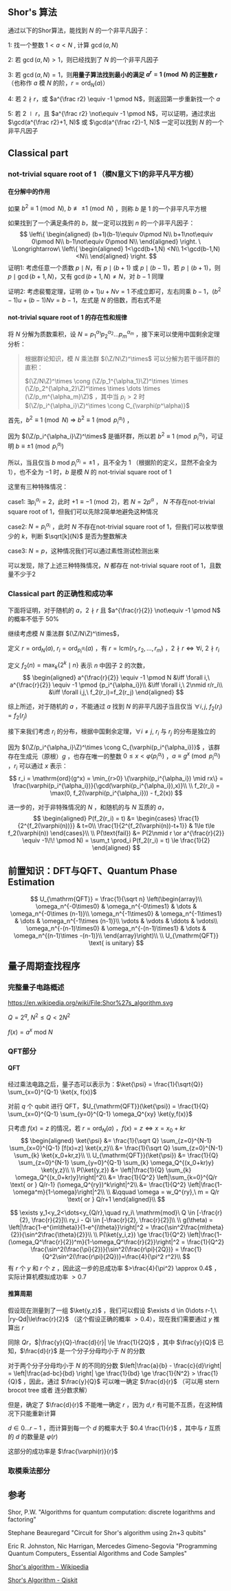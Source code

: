 ## Shor's 算法

通过以下的Shor算法，能找到 $N$ 的一个非平凡因子：

1: 找一个整数 $1<a<N$ , 计算 $\gcd(a, N)$

2: 若 $\gcd(a, N)>1$，则已经找到了 $N$ 的一个非平凡因子

3: 若 $\gcd(a,N)=1$，则**用量子算法找到最小的满足 $a^r \equiv 1 \pmod N$ 的正整数 $r$** （也称作 $a$ 模 $N$ 的阶，$r=\mathrm{ord}_N(a)$）

4: 若 $2\nmid r$，或 $a^{\frac r2} \equiv -1 \pmod N$，则返回第一步重新找一个 $a$

5: 若 $2\mid r$，且 $a^{\frac r2} \not\equiv -1 \pmod N$，可以证明，通过求出 $\gcd(a^{\frac r2}+1, N)$ 或 $\gcd(a^{\frac r2}-1, N)$ 一定可以找到 $N$ 的一个非平凡因子



## Classical part

### not-trivial square root of 1 （模N意义下1的非平凡平方根）

#### 在分解中的作用

如果 $b^2 \equiv 1 \pmod N,\ b\not\equiv\pm1 \pmod N$ ，则称 $b$ 是 $1$ 的一个非平凡平方根

如果找到了一个满足条件的 $b$，就一定可以找到 $n$ 的一个非平凡因子：
$$
\left\{
\begin{aligned}
(b+1)(b-1)\equiv 0\pmod N\\
b+1\not\equiv 0\pmod N\\
b-1\not\equiv 0\pmod N\\
\end{aligned}
\right.
\ \Longrightarrow\ 
\left\{
\begin{aligned}
1<\gcd(b+1,N) <N\\
1<\gcd(b-1,N) <N\\
\end{aligned}
\right.
$$
证明1: 考虑任意一个质数 $p\mid N$，有 $p\mid (b+1)$ 或 $p\mid (b-1)$，若 $p\mid (b+1)$，则 $p\mid\gcd(b+1,N)$，又有 $\gcd(b+1,N) \neq N$，对 $b-1$ 同理

证明2: 考虑裴蜀定理，证明 $(b+1)u+Nv=1$ 不成立即可，左右同乘 $b-1$，$(b^2-1)u+(b-1)Nv=b-1$，左式是 $N$ 的倍数，而右式不是



#### not-trivial square root of 1 的存在性和规律

将 $N$ 分解为质数乘积，设 $N=p_1^{\alpha_1}p_2^{\alpha_2} \dots p_m^{\alpha_m}$ ，接下来可以使用中国剩余定理分析：



> 根据群论知识，模 $N$ 乘法群 $(\Z/N\Z)^\times$ 可以分解为若干循环群的直积：
> 
> $(\Z/N\Z)^\times \cong (\Z/p_1^{\alpha_1}\Z)^\times \times (\Z/p_2^{\alpha_2}\Z)^\times \times \dots \times (\Z/p_m^{\alpha_m}\Z)$ ，其中当 $p_i>2$ 时 $(\Z/p_i^{\alpha_i}\Z)^\times \cong C_{\varphi(p^\alpha)}$



首先，$b^2 \equiv 1 \pmod N \ \Longrightarrow\ b^2 \equiv 1 \pmod {p_i^{\alpha_i}}$ ，

因为 $(\Z/p_i^{\alpha_i}\Z)^\times$ 是循环群，所以若 $b^2 \equiv 1 \pmod {p_i^{\alpha_i}}$，可证明 $b \equiv \pm 1\pmod {p_i^{\alpha_i}}$ 



所以，当且仅当 $b\ \mathrm{mod}\ p_i^{\alpha_i} = \pm1$ ，且不全为 $1$ （根据阶的定义，显然不会全为 $1$），也不全为 $-1$ 时，$b$ 是模 $N$ 的 not-trivial square root of 1




这里有三种特殊情况：

case1: $\exists p_i^{\alpha_i} = 2$，此时 $+1\equiv -1 \pmod 2$，若 $N=2 p^{\alpha}$ ， $N$ 不存在not-trivial square root of 1，但我们可以先除2简单地避免这种情况

case2: $N=p_i^{\alpha_i}$ ，此时 $N$ 不存在not-trivial square root of 1，但我们可以枚举很少的 $k$，判断 $\sqrt[k]{N}$ 是否为整数解决

case3: $N=p$，这种情况我们可以通过素性测试检测出来



可以发现，除了上述三种特殊情况，$N$ 都存在 not-trivial square root of 1，且数量不少于2



### Classical part 的正确性和成功率

下面将证明，对于随机的 $a$，$2\nmid r$ 且 $a^{\frac{r}{2}} \not\equiv -1 \pmod N$ 的概率不低于 $50\%$



继续考虑模 $N$ 乘法群 $(\Z/N\Z)^\times$，

定义 $r=\mathrm{ord}_N(a),\ r_i = \mathrm{ord}_{p_i^{\alpha_i}}(a)$ ，有 $r = \mathrm{lcm}(r_1,r_2,\dots,r_m)$ ，$2\nmid r \iff \forall i,\ 2\nmid r_i$



定义 $f_2(n) = \max_k \{2^k \mid n\}$ 表示 $n$ 中因子 $2$ 的次数，
$$
\begin{aligned}
a^{\frac{r}{2}} \equiv -1 \pmod N &\iff \forall i,\ a^{\frac{r}{2}} \equiv -1 \pmod {p_i^{\alpha_i}}\\
&\iff \forall i,\ 2\nmid r/r_i\\
&\iff \forall i,j,\ f_2(r_i)=f_2(r_j)
\end{aligned}
$$


综上所述，对于随机的 $a$ ，不能通过 $a$ 找到 $N$ 的非平凡因子当且仅当 $\forall i,j,\ f_2(r_i) = f_2(r_j)$



接下来我们考虑 $r_i$ 的分布，根据中国剩余定理，$\forall i\neq j,\ r_i$ 与 $r_j$ 的分布是独立的

因为 $(\Z/p_i^{\alpha_i}\Z)^\times \cong C_{\varphi(p_i^{\alpha_i})}$ ，该群存在生成元（原根）$g$ ，也存在唯一的整数 $0\le x < \varphi(p_i^{\alpha_i})$ ，$a\equiv g^x \pmod{p_i^{\alpha_i}}$ ，$r_i$ 可以通过 $x$ 表示：
$$
r_i = \mathrm{ord}(g^x) = \min_{r>0} \{\varphi(p_i^{\alpha_i}) \mid rx\} = \frac{\varphi(p_i^{\alpha_i})}{\gcd(\varphi(p_i^{\alpha_i}),x)}\\
\\
f_2(r_i) = \max(0, f_2(\varphi(p_i^{\alpha_i})) - f_2(x))
$$


进一步的，对于非特殊情况的 $N$ ，和随机的与 $N$ 互质的 $a$，
$$
\begin{aligned}
P(f_2(r_i) = t) &= \begin{cases}
\frac{1}{2^{f_2(\varphi(n))}} & t=0\\
\frac{1}{2^{f_2(\varphi(n))-t+1}} & 1\le t\le f_2(\varphi(n))
\end{cases}\\
\\
P(\text{fail}) &= P(2\nmid r \or a^{\frac{r}{2}} \equiv -1\!\! \pmod N) = \sum_t \prod_i P(f_2(r_i) = t) \le \frac{1}{2}
\end{aligned}
$$

## 前置知识：DFT与QFT、Quantum Phase Estimation

$$
U_{\mathrm{QFT}} = \frac{1}{\sqrt n}
\left(\begin{array}\\
\omega_n^{-0\times0} & \omega_n^{-0\times1} & \dots & \omega_n^{-0\times (n-1)}\\
\omega_n^{-1\times0} & \omega_n^{-1\times1} & \dots & \omega_n^{-1\times (n-1)}\\
\vdots & \vdots & \ddots & \vdots\\
\omega_n^{-(n-1)\times0} & \omega_n^{-(n-1)\times1} & \dots & \omega_n^{(n-1)\times -(n-1)}\\
\end{array}\right)\\
\\
U_{\mathrm{QFT}} \text{ is unitary}
$$







## 量子周期查找程序

### 完整量子电路概述

https://en.wikipedia.org/wiki/File:Shor%27s_algorithm.svg

$Q = 2^q,\ N^2\le Q<2N^2$

$f(x) = a^x \ \mathrm{mod}\ N$



### QFT部分

#### QFT

经过乘法电路之后，量子态可以表示为：$\ket{\psi} = \frac{1}{\sqrt{Q}} \sum_{x=0}^{Q-1} \ket{x, f(x)}$

对前 $q$ 个 qubit 进行 QFT，$U_{\mathrm{QFT}}(\ket{\psi}) = \frac{1}{Q} \sum_{x=0}^{Q-1} \sum_{y=0}^{Q-1} \omega_Q^{xy} \ket{y,f(x)}$



只考虑 $f(x)=z$ 的情况，若 $r = \mathrm{ord}_N(a)$ ，$f(x)=z \iff x=x_0+kr$
$$
\begin{aligned}
\ket{\psi} &= \frac{1}{\sqrt Q} \sum_{z=0}^{N-1} \sum_{x=0}^{Q-1} [f(x)=z] \ket{x,z}\\
&= \frac{1}{\sqrt Q} \sum_{z=0}^{N-1} \sum_{k} \ket{x_0+kr,z}\\
\\
U_{\mathrm{QFT}}(\ket{\psi}) &= \frac{1}{Q} \sum_{z=0}^{N-1} \sum_{y=0}^{Q-1} \sum_{k} \omega_Q^{(x_0+kr)y} \ket{y,z}\\
\\
P(\ket{y,z}) &= \left|\frac{1}{Q} \sum_{k} \omega_Q^{(x_0+kr)y}\right|^2\\
&= \frac{1}{Q^2} \left|\sum_{k=0}^{Q/r \text{ or } Q/r-1} (\omega_Q^{ry})^k\right|^2\\
&= \frac{1}{Q^2} \left|\frac{1-\omega^m}{1-\omega}\right|^2\\
\\
&\qquad \omega = w_Q^{ry},\ m = Q/r \text{ or } Q/r+1
\end{aligned}\\
$$

$$
\exists y_1<y_2<\dots<y_{Q/r},\quad ry_i\ \mathrm{mod}\ Q \in [-\frac{r}{2}, \frac{r}{2}]\\
ry_i - Qi \in [-\frac{r}{2}, \frac{r}{2}]\\
\\
g(\theta) = \left|\frac{1-e^{im\theta}}{1-e^{i\theta}}\right|^2 = \frac{\sin^2\frac{m\theta}{2}}{\sin^2\frac{\theta}{2}}\\
\\
P(\ket{y_i,z}) \ge \frac{1}{Q^2} \left|\frac{1-(\omega_Q^\frac{r}{2})^m}{1-\omega_Q^\frac{r}{2}}\right|^2 = \frac{1}{Q^2} \frac{\sin^2(\frac{\pi}{2})}{\sin^2(\frac{r\pi}{2Q})} = \frac{1}{Q^2\sin^2(\frac{r\pi}{2Q})}=\frac{4}{\pi^2 r^2}\\
$$
有 $r$ 个 $y$ 和 $r$ 个 $z$ ，因此这一步的总成功率 $>\frac{4}{\pi^2} \approx 0.4$ ，实际计算机模拟成功率 $>0.7$ 



#### 推算周期

假设现在测量到了一组 $\ket{y,z}$ ，我们可以假设 $\exists d \in 0\dots r-1,\ |ry-Qd|\le\frac{r}{2}$ （这个假设正确的概率 $>0.4$），现在我们需要通过 $y$ 推算出 $r$

同除 $Qr$，$|\frac{y}{Q}-\frac{d}{r}| \le \frac{1}{2Q}$ ，其中 $\frac{y}{Q}$ 已知，$\frac{d}{r}$ 是一个分子分母均小于 $N$ 的分数



对于两个分子分母均小于 $N$ 的不同的分数 $\left|\frac{a}{b} - \frac{c}{d}\right| = \left|\frac{ad-bc}{bd} \right| \ge \frac{1}{bd} \ge \frac{1}{N^2} > \frac{1}{Q}$ ，因此，通过 $\frac{y}{Q}$ 可以唯一确定 $\frac{d}{r}$ （可以用 stern brocot tree 或者 连分数求解）

但是，确定了 $\frac{d}{r}$ 不能唯一确定 $r$ ，因为 $d,r$ 有可能不互质，在这种情况下只能重新计算



$d \in 0\dots r-1$ ，而计算到每一个 $d$ 的概率大于 $0.4 \frac{1}{r}$ ，其中与 $r$ 互质的 $d$ 的数量是 $\varphi(r)$

这部分的成功率是 $\frac{\varphi(r)}{r}$



### 取模乘法部分



## 参考

Shor, P.W. "Algorithms for quantum computation: discrete logarithms and factoring"

Stephane Beauregard "Circuit for Shor's algorithm using 2n+3 qubits"

Eric R. Johnston, Nic Harrigan, Mercedes Gimeno-Segovia "Programming Quantum Computers_ Essential Algorithms and Code Samples"

[Shor's algorithm - Wikipedia](https://en.wikipedia.org/wiki/Shor's_algorithm)

[Shor's Algorithm - Qiskit](https://qiskit.org/textbook/ch-algorithms/shor.html)